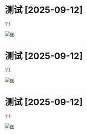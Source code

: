 # 测试 [2025-09-12]

111

![图](https://lsqkk.github.io/image/bg.png)

# 测试 [2025-09-12]

111

![图](https://lsqkk.github.io/image/bg.png)

# 测试 [2025-09-12]

111

![图](https://lsqkk.github.io/image/bg.png)
